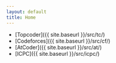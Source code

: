 ```yaml
---
layout: default
title: Home
---
```


* [Topcoder]({{ site.baseurl }}/src/tc/)
* [Codeforces]({{ site.baseurl }}/src/cf/)
* [AtCoder]({{ site.baseurl }}/src/at/)
* [ICPC]({{ site.baseurl }}/src/icpc/)

